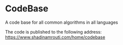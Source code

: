 # CodeBase
A code base for all common algorithms in all languages

The code is published to the following address:
https://www.shadinamrouti.com/home/codebase
